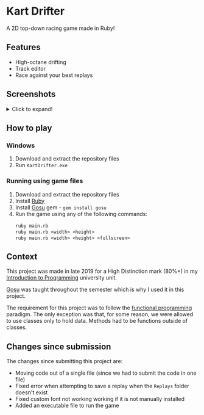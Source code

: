 # Kart Drifter

A 2D top-down racing game made in Ruby!

## Features

- High-octane drifting
- Track editor
- Race against your best replays

## Screenshots

<details>
  <summary>Click to expand!</summary>
  <img src="/Screenshots/main-menu.png" alt="main menu" />
  <img src="/Screenshots/controls.png" alt="controls" />
  <img src="/Screenshots/track-select.png" alt="track select" />
  <img src="/Screenshots/countdown.png" alt="race countdown" />
  <img src="/Screenshots/replay.png" alt="replay" />
  <img src="/Screenshots/race-complete.png" alt="race complete" />
  <img src="/Screenshots/editor.png" alt="track editor" />
</details>

## How to play

### Windows

1. Download and extract the repository files
2. Run `KartDrifter.exe`

### Running using game files

1. Download and extract the repository files
2. Install [Ruby](https://www.ruby-lang.org/)
3. Install [Gosu](https://www.libgosu.org/) gem - `gem install gosu`
4. Run the game using any of the following commands:
   ```
   ruby main.rb
   ruby main.rb <width> <height>
   ruby main.rb <width> <height> <fullscreen>
   ```

## Context

This project was made in late 2019 for a High Distinction mark (80%+) in my [Introduction to Programming](https://www.swinburne.edu.au/study/courses/units/Introduction-to-Programming-COS10009/local) university unit.

[Gosu](https://www.libgosu.org/) was taught throughout the semester which is why I used it in this project.

The requirement for this project was to follow the [functional programming](https://en.wikipedia.org/wiki/Functional_programming) paradigm. The only exception was that, for some reason, we were allowed to use classes only to hold data. Methods had to be functions outside of classes.

## Changes since submission

The changes since submitting this project are:

- Moving code out of a single file (since we had to submit the code in one file)
- Fixed error when attempting to save a replay when the `Replays` folder doesn't exist
- Fixed custom font not working working if it is not manually installed
- Added an executable file to run the game
